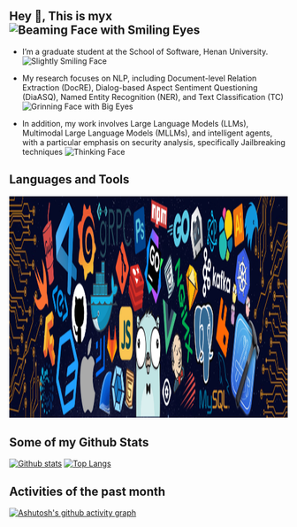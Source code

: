 ## Hey 👋, This is myx <img src="https://raw.githubusercontent.com/Tarikul-Islam-Anik/Animated-Fluent-Emojis/master/Emojis/Smilies/Beaming%20Face%20with%20Smiling%20Eyes.png" alt="Beaming Face with Smiling Eyes" width="25" height="25" />

- I’m a graduate student at the School of Software, Henan University. <img src="https://raw.githubusercontent.com/Tarikul-Islam-Anik/Animated-Fluent-Emojis/master/Emojis/Smilies/Slightly%20Smiling%20Face.png" alt="Slightly Smiling Face" width="25" height="25" />

- My research focuses on NLP, including Document-level Relation Extraction (DocRE), Dialog-based Aspect Sentiment Questioning (DiaASQ), Named Entity Recognition (NER), and Text Classification (TC) <img src="https://raw.githubusercontent.com/Tarikul-Islam-Anik/Animated-Fluent-Emojis/master/Emojis/Smilies/Grinning%20Face%20with%20Big%20Eyes.png" alt="Grinning Face with Big Eyes" width="25" height="25" />

- In addition, my work involves Large Language Models (LLMs), Multimodal Large Language Models (MLLMs), and intelligent agents, with a particular emphasis on security analysis, specifically Jailbreaking techniques <img src="https://raw.githubusercontent.com/Tarikul-Islam-Anik/Animated-Fluent-Emojis/master/Emojis/Smilies/Thinking%20Face.png" alt="Thinking Face" width="25" height="25" />
## Languages and Tools
<img src="imgs/1.png" width="1200" height="400" />

## Some of my Github Stats

[![Github stats](https://github-readme-stats.vercel.app/api?username=maoxuxu&show_icons=true&include_all_commits=true)](https://github.com/maoxuxu/github-readme-stats)
[![Top Langs](https://github-readme-stats.vercel.app/api/top-langs/?username=maoxuxu&layout=compact)](https://github.com/maoxuxu/github-readme-stats)

## Activities of the past month
[![Ashutosh's github activity graph](https://github-readme-activity-graph.vercel.app/graph?username=maoxuxu&theme=dracula)](https://github.com/ashutosh00710/github-readme-activity-graph)
